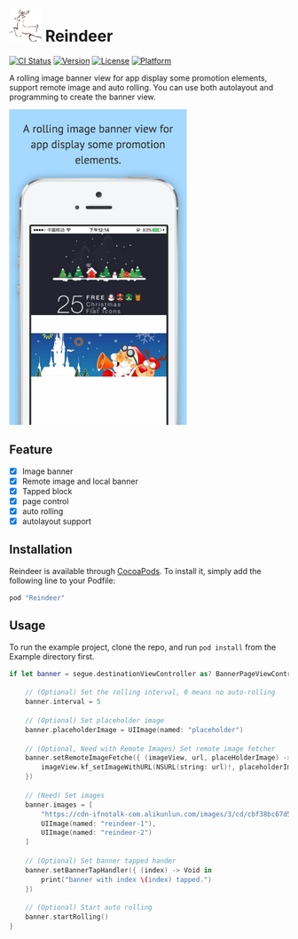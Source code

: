 # ![LOGO](./Example/Reindeer/Images.xcassets/AppIcon.appiconset/Icon-Small@2x.png) Reindeer

[![CI Status](http://img.shields.io/travis/Evilcome/Reindeer.svg?style=flat)](https://travis-ci.org/Evilcome/Reindeer)
[![Version](https://img.shields.io/cocoapods/v/Reindeer.svg?style=flat)](http://cocoapods.org/pods/Reindeer)
[![License](https://img.shields.io/cocoapods/l/Reindeer.svg?style=flat)](http://cocoapods.org/pods/Reindeer)
[![Platform](https://img.shields.io/cocoapods/p/Reindeer.svg?style=flat)](http://cocoapods.org/pods/Reindeer)

A rolling image banner view for app display some promotion elements, support remote image and auto rolling. You can use both autolayout and programming to create the banner view.

<img src="./Example/Reindeer/Images.xcassets/example.imageset/example.png" alt="screenshot" width="320"/>

## Feature

- [x] Image banner
- [x] Remote image and local banner
- [x] Tapped block
- [x] page control
- [x] auto rolling
- [x] autolayout support

## Installation

Reindeer is available through [CocoaPods](http://cocoapods.org). To install
it, simply add the following line to your Podfile:

```ruby
pod "Reindeer"
```

## Usage

To run the example project, clone the repo, and run `pod install` from the Example directory first.

```swift
if let banner = segue.destinationViewController as? BannerPageViewController {

    // (Optional) Set the rolling interval, 0 means no auto-rolling
    banner.interval = 5

    // (Optional) Set placeholder image
    banner.placeholderImage = UIImage(named: "placeholder")

    // (Optional, Need with Remote Images) Set remote image fetcher
    banner.setRemoteImageFetche({ (imageView, url, placeHolderImage) -> Void in
        imageView.kf_setImageWithURL(NSURL(string: url)!, placeholderImage: placeHolderImage)
    })

    // (Need) Set images
    banner.images = [
        "https://cdn-ifnotalk-com.alikunlun.com/images/3/cd/cbf38bc67d58fb61c42a14f6b468c.jpg",
        UIImage(named: "reindeer-1"),
        UIImage(named: "reindeer-2")
    ]

    // (Optional) Set banner tapped hander
    banner.setBannerTapHandler({ (index) -> Void in
        print("banner with index \(index) tapped.")
    })

    // (Optional) Start auto rolling
    banner.startRolling()
}

```

